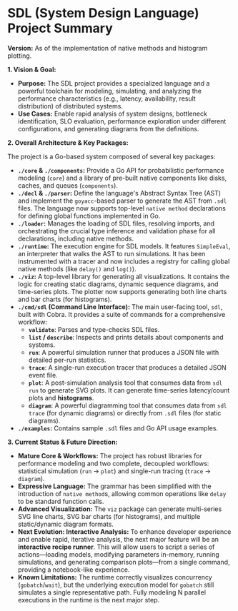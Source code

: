 # SDL (System Design Language) Project Summary

**Version:** As of the implementation of native methods and histogram plotting.

**1. Vision & Goal:**

*   **Purpose:** The SDL project provides a specialized language and a powerful toolchain for modeling, simulating, and analyzing the performance characteristics (e.g., latency, availability, result distribution) of distributed systems.
*   **Use Cases:** Enable rapid analysis of system designs, bottleneck identification, SLO evaluation, performance exploration under different configurations, and generating diagrams from the definitions.

**2. Overall Architecture & Key Packages:**

The project is a Go-based system composed of several key packages:

*   **`./core` & `./components`:** Provide a Go API for probabilistic performance modeling (`core`) and a library of pre-built native components like disks, caches, and queues (`components`).
*   **`./decl` & `./parser`:** Define the language's Abstract Syntax Tree (AST) and implement the `goyacc`-based parser to generate the AST from `.sdl` files. The language now supports top-level `native method` declarations for defining global functions implemented in Go.
*   **`./loader`:** Manages the loading of SDL files, resolving imports, and orchestrating the crucial type inference and validation phase for all declarations, including native methods.
*   **`./runtime`:** The execution engine for SDL models. It features `SimpleEval`, an interpreter that walks the AST to run simulations. It has been instrumented with a tracer and now includes a registry for calling global native methods (like `delay()` and `log()`).
*   **`./viz`:** A top-level library for generating all visualizations. It contains the logic for creating static diagrams, dynamic sequence diagrams, and time-series plots. The plotter now supports generating both line charts and bar charts (for histograms).
*   **`./cmd/sdl` (Command Line Interface):** The main user-facing tool, `sdl`, built with Cobra. It provides a suite of commands for a comprehensive workflow:
    *   **`validate`**: Parses and type-checks SDL files.
    *   **`list` / `describe`**: Inspects and prints details about components and systems.
    *   **`run`**: A powerful simulation runner that produces a JSON file with detailed per-run statistics.
    *   **`trace`**: A single-run execution tracer that produces a detailed JSON event file.
    *   **`plot`**: A post-simulation analysis tool that consumes data from `sdl run` to generate SVG plots. It can generate time-series latency/count plots and **histograms**.
    *   **`diagram`**: A powerful diagramming tool that consumes data from `sdl trace` (for dynamic diagrams) or directly from `.sdl` files (for static diagrams).
*   **`./examples`:** Contains sample `.sdl` files and Go API usage examples.

**3. Current Status & Future Direction:**

*   **Mature Core & Workflows:** The project has robust libraries for performance modeling and two complete, decoupled workflows: statistical simulation (`run` -> `plot`) and single-run tracing (`trace` -> `diagram`).
*   **Expressive Language:** The grammar has been simplified with the introduction of `native method`s, allowing common operations like `delay` to be standard function calls.
*   **Advanced Visualization:** The `viz` package can generate multi-series SVG line charts, SVG bar charts (for histograms), and multiple static/dynamic diagram formats.
*   **Next Evolution: Interactive Analysis:** To enhance developer experience and enable rapid, iterative analysis, the next major feature will be an **interactive recipe runner**. This will allow users to script a series of actions—loading models, modifying parameters in-memory, running simulations, and generating comparison plots—from a single command, providing a notebook-like experience.
*   **Known Limitations:** The runtime correctly visualizes concurrency (`gobatch`/`wait`), but the underlying execution model for `gobatch` still simulates a single representative path. Fully modeling N parallel executions in the runtime is the next major step.
